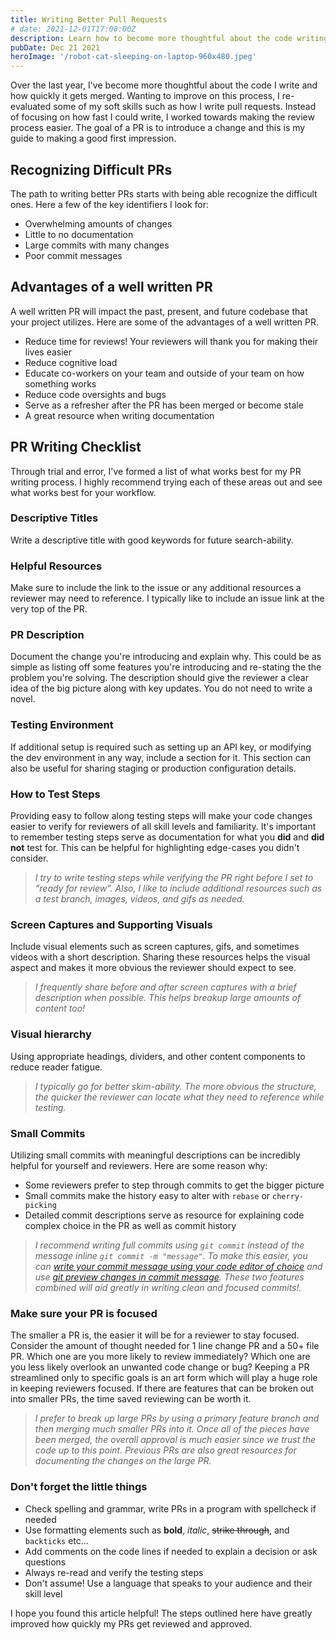 ```yaml
---
title: Writing Better Pull Requests
# date: 2021-12-01T17:00:00Z
description: Learn how to become more thoughtful about the code writing and the merging process by making the review process easier.
pubDate: Dec 21 2021
heroImage: '/robot-cat-sleeping-on-laptop-960x480.jpeg'
---
```


Over the last year, I've become more thoughtful about the code I write and how quickly it gets merged. Wanting to improve on this process, I re-evaluated some of my soft skills such as how I write pull requests. Instead of focusing on how fast I could write, I worked towards making the review process easier. The goal of a PR is to introduce a change and this is my guide to making a good first impression.

## Recognizing Difficult PRs

The path to writing better PRs starts with being able recognize the difficult ones. Here a few of the key identifiers I look for:

- Overwhelming amounts of changes
- Little to no documentation
- Large commits with many changes
- Poor commit messages

## Advantages of a well written PR

A well written PR will impact the past, present, and future codebase that your project utilizes. Here are some of the advantages of a well written PR.

- Reduce time for reviews! Your reviewers will thank you for making their lives easier
- Reduce cognitive load
- Educate co-workers on your team and outside of your team on how something works
- Reduce code oversights and bugs
- Serve as a refresher after the PR has been merged or become stale
- A great resource when writing documentation

## PR Writing Checklist

Through trial and error, I've formed a list of what works best for my PR writing process. I highly recommend trying each of these areas out and see what works best for your workflow.

### Descriptive Titles

Write a descriptive title with good keywords for future search-ability.

### Helpful Resources

Make sure to include the link to the issue or any additional resources a reviewer may need to reference. I typically like to include an issue link at the very top of the PR.

### PR Description

Document the change you're introducing and explain why. This could be as simple as listing off some features you're introducing and re-stating the the problem you're solving. The description should give the reviewer a clear idea of the big picture along with key updates. You do not need to write a novel.

### Testing Environment

If additional setup is required such as setting up an API key, or modifying the dev environment in any way, include a section for it. This section can also be useful for sharing staging or production configuration details.

### How to Test Steps

Providing easy to follow along testing steps will make your code changes easier to verify for reviewers of all skill levels and familiarity. It's important to remember testing steps serve as documentation for what you **did** and **did not** test for. This can be helpful for highlighting edge-cases you didn't consider.

> _I try to write testing steps while verifying the PR right before I set to "ready for review". Also, I like to include additional resources such as a test branch, images, videos, and gifs as needed._

### Screen Captures and Supporting Visuals

Include visual elements such as screen captures, gifs, and sometimes videos with a short description. Sharing these resources helps the visual aspect and makes it more obvious the reviewer should expect to see.

> _I frequently share before and after screen captures with a brief description when possible. This helps breakup large amounts of content too!_

### Visual hierarchy

Using appropriate headings, dividers, and other content components to reduce reader fatigue.

> _I typically go for better skim-ability. The more obvious the structure, the quicker the reviewer can locate what they need to reference while testing._

### Small Commits

Utilizing small commits with meaningful descriptions can be incredibly helpful for yourself and reviewers. Here are some reason why:

- Some reviewers prefer to step through commits to get the bigger picture
- Small commits make the history easy to alter with `rebase` or `cherry-picking`
- Detailed commit descriptions serve as resource for explaining code complex choice in the PR as well as commit history

> _I recommend writing full commits using `git commit` instead of the message inline `git commit -m "message"`. To make this easier, you can [write your commit message using your code editor of choice](https://salferrarello.com/git-commit-message-editor/) and use [git preview changes in commit message](https://salferrarello.com/git-preview-changes-in-commit-message/). These two features combined will aid greatly in writing clean and focused commits!._

### Make sure your PR is focused

The smaller a PR is, the easier it will be for a reviewer to stay focused. Consider the amount of thought needed for 1 line change PR and a 50+ file PR. Which one are you more likely to review immediately? Which one are you less likely overlook an unwanted code change or bug? Keeping a PR streamlined only to specific goals is an art form which will play a huge role in keeping reviewers focused. If there are features that can be broken out into smaller PRs, the time saved reviewing can be worth it.

> _I prefer to break up large PRs by using a primary feature branch and then merging much smaller PRs into it. Once all of the pieces have been merged, the overall approval is much easier since we trust the code up to this point. Previous PRs are also great resources for documenting the changes on the large PR._

### Don't forget the little things

- Check spelling and grammar, write PRs in a program with spellcheck if needed
- Use formatting elements such as **bold**, _italic_, ~~strike through~~, and `backticks` etc...
- Add comments on the code lines if needed to explain a decision or ask questions
- Always re-read and verify the testing steps
- Don't assume! Use a language that speaks to your audience and their skill level

I hope you found this article helpful! The steps outlined here have greatly improved how quickly my PRs get reviewed and approved.
